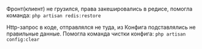 Фронт(клиент) не грузился, права закешировались в редисе, помогла команда:
`php artisan redis:restore`

Http-запрос в коде, отправлялся не туда, из Конфига подставлялись не правильные данные.
Помогла команда чистки конфига:
`php artisan config:clear`
